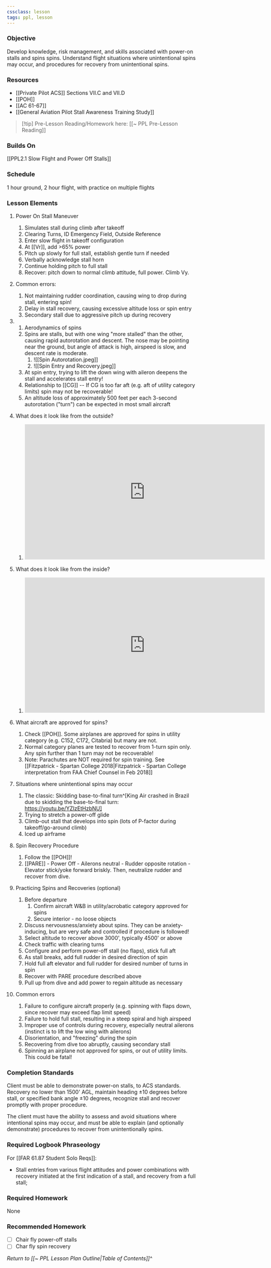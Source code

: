 ```yaml
---
cssclass: lesson
tags: ppl, lesson
---
```

### Objective
Develop knowledge, risk management, and skills associated with power-on stalls and spins spins. Understand flight situations where unintentional spins may occur, and procedures for recovery from unintentional spins.

### Resources
- [[Private Pilot ACS]] Sections VII.C and VII.D
- [[POH]]
- [[AC 61-67]]
- [[General Aviation Pilot Stall Awareness Training Study]]

> [!tip] Pre-Lesson Reading/Homework here: [[~ PPL Pre-Lesson Reading]]

### Builds On
[[PPL2.1 Slow Flight and Power Off Stalls]]

### Schedule
1 hour ground, 2 hour flight, with practice on multiple flights

### Lesson Elements

1. Power On Stall Maneuver
	1. Simulates stall during climb after takeoff
	2. Clearing Turns, ID Emergency Field, Outside Reference
	3. Enter slow flight in takeoff configuration
	4. At [[Vr]], add >65% power
	5. Pitch up slowly for full stall, establish gentle turn if needed
	6. Verbally acknowledge stall horn
	7. Continue holding pitch to full stall
	8. Recover: pitch down to normal climb attitude, full power. Climb Vy.
2. Common errors:
	1. Not maintaining rudder coordination, causing wing to drop during stall, entering spin!
	2. Delay in stall recovery, causing excessive altitude loss or spin entry
	3. Secondary stall due to aggressive pitch up during recovery


1. 1. Aerodynamics of spins
	1. Spins are stalls, but with one wing "more stalled" than the other, causing rapid autorotation and descent. The nose may be pointing near the ground, but angle of attack is high, airspeed is slow, and descent rate is moderate.
		1. ![[Spin Autorotation.jpeg]]
		2. ![[Spin Entry and Recovery.jpeg]]
	2. At spin entry, trying to lift the down wing with aileron deepens the stall and accelerates stall entry!
	3. Relationship to [[CG]] -- If CG is too far aft (e.g. aft of utility category limits) spin may not be recoverable!
	4. An altitude loss of approximately 500 feet per each 3-second autorotation ("turn") can be expected in most small aircraft
2. What does it look like from the outside?
	1. <iframe id="ytplayer" type="text/html" width="640" height="360" src="https://youtube.com/embed/oDiIO8SnRFM"  frameborder="0"></iframe>
3. What does it look like from the inside?
	1. <iframe id="ytplayer" type="text/html" width="640" height="360" src="https://youtube.com/embed/4dSrjVR0MvE"  frameborder="0"></iframe>
4. What aircraft are approved for spins?
	1. Check [[POH]]. Some airplanes are approved for spins in utility category (e.g. C152, C172, Citabria) but many are not.
	2. Normal category planes are tested to recover from 1-turn spin only. Any spin further than 1 turn may not be recoverable!
	3. Note: Parachutes are NOT required for spin training. See [[Fitzpatrick - Spartan College 2018|Fitzpatrick - Spartan College interpretation from FAA Chief Counsel in Feb 2018]]
5. Situations where unintentional spins may occur
	1. The classic: Skidding base-to-final turn^[King Air crashed in Brazil due to skidding the base-to-final turn: https://youtu.be/YZIzEtHzbNU]
	2. Trying to stretch a power-off glide
	3. Climb-out stall that develops into spin (lots of P-factor during takeoff/go-around climb)
	4. Iced up airframe
6. Spin Recovery Procedure
	1. Follow the [[POH]]!
	2. [[PARE]] - Power Off - Ailerons neutral - Rudder opposite rotation - Elevator stick/yoke forward briskly. Then, neutralize rudder and recover from dive.
7. Practicing Spins and Recoveries (optional)
	1. Before departure
		1. Confirm aircraft W&B in utility/acrobatic category approved for spins
		2. Secure interior - no loose objects
	2. Discuss nervousness/anxiety about spins. They can be anxiety-inducing, but are very safe and controlled if procedure is followed!
	3. Select altitude to recover above 3000', typically 4500' or above
	4. Check traffic with clearing turns
	5. Configure and perform power-off stall (no flaps), stick full aft
	6. As stall breaks, add full rudder in desired direction of spin
	7. Hold full aft elevator and full rudder for desired number of turns in spin
	8. Recover with PARE procedure described above
	9. Pull up from dive and add power to regain altitude as necessary
8. Common errors
	1. Failure to configure aircraft properly (e.g. spinning with flaps down, since recover may exceed flap limit speed)
	2. Failure to hold full stall, resulting in a steep spiral and high airspeed
	3. Improper use of controls during recovery, especially neutral ailerons (instinct is to lift the low wing with ailerons)
	4. Disorientation, and "freezing" during the spin
	5. Recovering from dive too abruptly, causing secondary stall
	6. Spinning an airplane not approved for spins, or out of utility limits. This could be fatal!

### Completion Standards
Client must be able to demonstrate power-on stalls, to ACS standards. Recovery no lower than 1500' AGL, maintain heading ±10 degrees before stall, or specified bank angle ±10 degrees, recognize stall and recover promptly with proper procedure.

The client must have the ability to assess and avoid situations where intentional spins may occur, and must be able to explain (and optionally demonstrate) procedures to recover from unintentionally spins.

### Required Logbook Phraseology
For [[FAR 61.87 Student Solo Reqs]]: 
- Stall entries from various flight attitudes and power combinations with recovery initiated at the first indication of a stall, and recovery from a full stall;

### Required Homework
None
 
### Recommended Homework 
- [ ] Chair fly power-off stalls
- [ ] Char fly spin recovery

*Return to [[~ PPL Lesson Plan Outline|Table of Contents]]^*